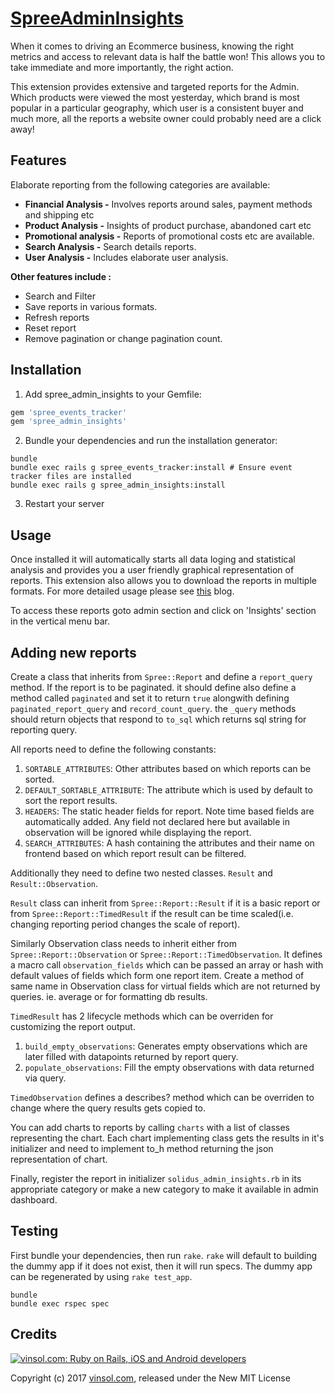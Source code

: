 [SpreeAdminInsights](http://vinsol.com/spreecommerce-admin-insights)
==============

When it comes to driving an Ecommerce business, knowing the right metrics and access to relevant data is half the battle won! This allows you to take immediate and more importantly, the right action.

This extension provides extensive and targeted reports for the Admin. Which products were viewed the most yesterday, which brand is most popular in a particular geography, which user is a consistent buyer and much more, all the reports a website owner could probably need are a click away!



Features
--------
Elaborate reporting from the following categories are available:
* **Financial Analysis -** Involves reports around sales, payment methods and shipping etc
* **Product Analysis -** Insights of product purchase, abandoned cart etc
* **Promotional analysis -** Reports of promotional costs etc are available.
* **Search Analysis -** Search details reports.
* **User Analysis -** Includes elaborate user analysis.

**Other features include :**
* Search and Filter
* Save reports in various formats.
* Refresh reports
* Reset report
* Remove pagination or change pagination count.

Installation
------------

1. Add spree_admin_insights to your Gemfile:

  ```ruby
  gem 'spree_events_tracker'
  gem 'spree_admin_insights'
  ```

2. Bundle your dependencies and run the installation generator:

  ```shell
  bundle
  bundle exec rails g spree_events_tracker:install # Ensure event tracker files are installed
  bundle exec rails g spree_admin_insights:install
  ```

3. Restart your server

Usage
-------
Once installed it will automatically starts all data loging and statistical analysis and provides you a user friendly graphical representation of reports. This extension also allows you to download the reports in multiple formats. For more detailed usage please see [this](http://vinsol.com/spreecommerce-admin-insights) blog.

To access these reports goto admin section and click on 'Insights' section in the vertical menu bar.


Adding new reports
-------------------

Create a class that inherits from `Spree::Report` and define a `report_query` method. If the report is to be paginated. it should define also define a method called `paginated` and set it to return `true` alongwith defining `paginated_report_query` and `record_count_query`. the `_query` methods should return objects that respond to `to_sql` which returns sql string for reporting query.

All reports need to define the following constants:
1.  `SORTABLE_ATTRIBUTES`: Other attributes based on which reports can be sorted.
2.  `DEFAULT_SORTABLE_ATTRIBUTE`: The attribute which is used by default to sort the report results.
3.  `HEADERS`: The static header fields for report. Note time based fields are automatically added. Any field not declared here but available in observation will be ignored while displaying the report.
4.  `SEARCH_ATTRIBUTES`: A hash containing the attributes and their name on frontend based on which report result can be filtered.

Additionally they need to define two nested classes. `Result` and `Result::Observation`.

`Result` class can inherit from `Spree::Report::Result` if it is a basic report or from `Spree::Report::TimedResult` if the result can be time scaled(i.e. changing reporting period changes the scale of report).

Similarly Observation class needs to inherit either from `Spree::Report::Observation` or `Spree::Report::TimedObservation`. It defines a macro call `observation_fields` which can be passed an array or hash with default values of fields which form one report item. Create a method of same name in Observation class for virtual fields which are not returned by queries. ie. average or for formatting db results.

`TimedResult` has 2 lifecycle methods which can be overriden for customizing the report output.
1. `build_empty_observations`: Generates empty observations which are later filled with datapoints returned by report query.
2. `populate_observations`: Fill the empty observations with data returned via query.

`TimedObservation` defines a describes? method which can be overriden to change where the query results gets copied to.

You can add charts to reports by calling `charts` with a list of classes representing the chart. Each chart implementing class gets the results in it's initializer and need to implement to_h method returning the json representation of chart.

Finally, register the report in initializer `solidus_admin_insights.rb` in its appropriate category or make a new category to make it available in admin dashboard.


Testing
-------

First bundle your dependencies, then run `rake`. `rake` will default to building the dummy app if it does not exist, then it will run specs. The dummy app can be regenerated by using `rake test_app`.

```shell
bundle
bundle exec rspec spec
```

Credits
-------

[![vinsol.com: Ruby on Rails, iOS and Android developers](http://vinsol.com/vin_logo.png "Ruby on Rails, iOS and Android developers")](http://vinsol.com)

Copyright (c) 2017 [vinsol.com](http://vinsol.com "Ruby on Rails, iOS and Android developers"), released under the New MIT License
